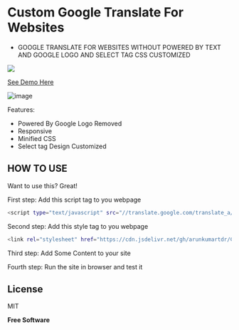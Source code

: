 # Custom Google Translate For Websites
- GOOGLE TRANSLATE FOR WEBSITES WITHOUT POWERED BY TEXT AND GOOGLE LOGO AND SELECT TAG CSS CUSTOMIZED

[![](https://data.jsdelivr.com/v1/package/gh/arunkumartdr/Customized-Google-Translate-for-Websites/badge)](https://www.jsdelivr.com/package/gh/arunkumartdr/Customized-Google-Translate-for-Websites)

[See Demo Here](https://arunkumartdr.github.io/Customized-Google-Translate-for-Websites)

![image](https://user-images.githubusercontent.com/31769796/136484356-0bfd4976-4b9b-4e27-bd8e-b1d60f2122b6.png)


Features:
- Powered By Google Logo Removed
- Responsive
- Minified CSS
- Select tag Design Customized

## HOW TO USE

Want to use this? Great!

First step: Add this script tag to you webpage

```sh
<script type="text/javascript" src="//translate.google.com/translate_a/element.js?cb=googleTranslateElementInit"></script>
```

Second step: Add this style tag to you webpage

```sh
<link rel="stylesheet" href="https://cdn.jsdelivr.net/gh/arunkumartdr/Customized-Google-Translate-for-Websites@1.0.0/gtranslate.css">
```

Third step: Add Some Content to your site

Fourth step: Run the site in browser and test it

## License

MIT

**Free Software**
